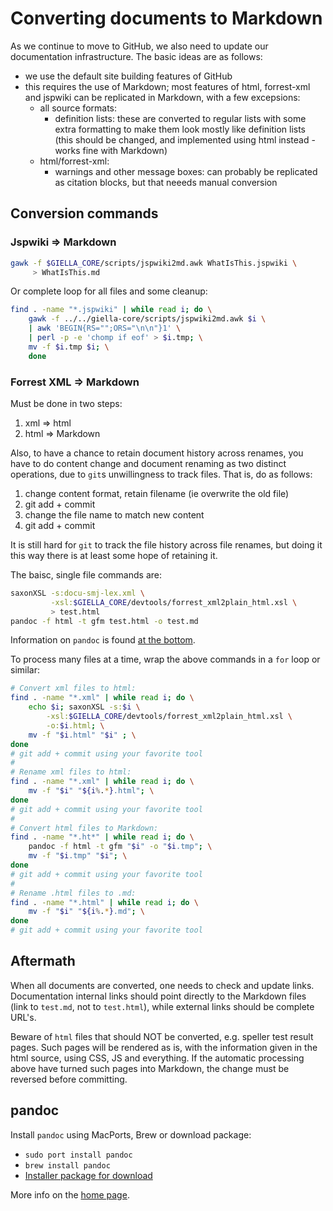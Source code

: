 # Converting documents to Markdown

As we continue to move to GitHub, we also need to update our documentation infrastructure. The basic ideas are as follows:

* we use the default site building features of GitHub
* this requires the use of Markdown; most features of
  html, forrest-xml and jspwiki can be replicated in Markdown, with a few excepsions:
    - all source formats:
        - definition lists: these are converted to regular lists with some extra formatting
          to make them look mostly like definition lists (this should be changed, and implemented using html instead - works fine with Markdown)
    - html/forrest-xml:
        - warnings and other message boxes: can probably be replicated as citation blocks, but
          that neeeds manual conversion

##  Conversion commands

###  Jspwiki ⇒ Markdown

```sh
gawk -f $GIELLA_CORE/scripts/jspwiki2md.awk WhatIsThis.jspwiki \
     > WhatIsThis.md
```

Or complete loop for all files and some cleanup:

```sh
find . -name "*.jspwiki" | while read i; do \
	gawk -f ../../giella-core/scripts/jspwiki2md.awk $i \
	| awk 'BEGIN{RS="";ORS="\n\n"}1' \
	| perl -p -e 'chomp if eof' > $i.tmp; \
	mv -f $i.tmp $i; \
	done
```

###  Forrest XML ⇒ Markdown

Must be done in two steps:

1. xml ⇒ html
1. html ⇒ Markdown

Also, to have a chance to retain document history across renames, you have to do content change and document renaming as two distinct operations, due to `git`s unwillingness to track files. That is, do as follows:

1. change content format, retain filename (ie overwrite the old file)
1. git add + commit
1. change the file name to match new content
1. git add + commit

It is still hard for `git` to track the file history across file renames, but doing it this way there is at least some hope of retaining it.

The baisc, single file commands are:

```sh
saxonXSL -s:docu-smj-lex.xml \
         -xsl:$GIELLA_CORE/devtools/forrest_xml2plain_html.xsl \
         > test.html
pandoc -f html -t gfm test.html -o test.md
```

Information on `pandoc` is found [at the bottom](#pandoc).

To process many files at a time, wrap the above commands in a `for` loop or similar:

```sh
# Convert xml files to html:
find . -name "*.xml" | while read i; do \
    echo $i; saxonXSL -s:$i \
        -xsl:$GIELLA_CORE/devtools/forrest_xml2plain_html.xsl \
        -o:$i.html; \
    mv -f "$i.html" "$i" ; \
done
# git add + commit using your favorite tool
#
# Rename xml files to html:
find . -name "*.xml" | while read i; do \
    mv -f "$i" "${i%.*}.html"; \
done
# git add + commit using your favorite tool
#
# Convert html files to Markdown:
find . -name "*.ht*" | while read i; do \
    pandoc -f html -t gfm "$i" -o "$i.tmp"; \
    mv -f "$i.tmp" "$i"; \
done
# git add + commit using your favorite tool
#
# Rename .html files to .md:
find . -name "*.html" | while read i; do \
    mv -f "$i" "${i%.*}.md"; \
done
# git add + commit using your favorite tool
```

##  Aftermath

When all documents are converted, one needs to check and update links. Documentation internal links should point directly to the Markdown files (link to `test.md`, not to `test.html`), while external links should be complete URL's.

Beware of `html` files that should NOT be converted, e.g. speller test result pages. Such pages will be rendered as is, with the information given in the html source, using CSS, JS and everything. If the automatic processing above have turned such pages into Markdown, the change must be reversed before committing.

##  pandoc

Install `pandoc` using MacPorts, Brew or download package:

* `sudo port install pandoc`
* `brew install pandoc`
* [Installer package for download](https://github.com/jgm/pandoc/releases/tag/2.11.3.2)

More info on the [home page](https://pandoc.org/index.html).
